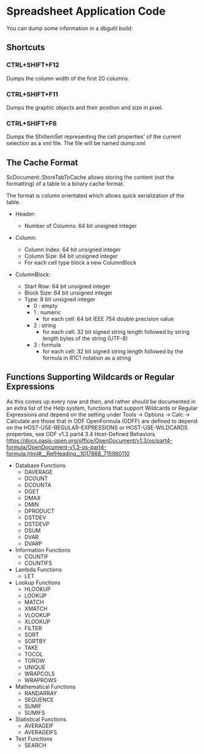 # Spreadsheet Application Code

You can dump some information in a dbgutil build:

## Shortcuts

### CTRL+SHIFT+F12

Dumps the column width of the first 20 columns.

### CTRL+SHIFT+F11

Dumps the graphic objects and their position and size in pixel.

### CTRL+SHIFT+F6

Dumps the SfxItemSet representing the cell properties' of the
current selection as a xml file. The file will be named dump.xml

## The Cache Format

ScDocument::StoreTabToCache allows storing the content (not the formatting)
of a table to a binary cache format.

The format is column orientated which allows quick serialization of the table.

* Header:
    * Number of Columns: 64 bit unsigned integer

* Column:
    * Column Index: 64 bit unsigned integer
    * Column Size: 64 bit unsigned integer
    * For each cell type block a new ColumnBlock

* ColumnBlock:
    * Start Row: 64 bit unsigned integer
    * Block Size: 64 bit unsigned integer
    * Type: 8 bit unsigned integer
        - 0 : empty
        - 1 : numeric
            * for each cell: 64 bit IEEE 754 double precision value
        - 2 : string
            * for each cell: 32 bit signed string length followed by string length bytes of the string (UTF-8)
        - 3 : formula
            * for each cell: 32 bit signed string length followed by the formula in R1C1 notation as a string

## Functions Supporting Wildcards or Regular Expressions

As this comes up every now and then, and rather should be documented in an
extra list of the Help system, functions that support Wildcards or Regular
Expressions *and* depend on the setting under
Tools -> Options -> Calc -> Calculate are those that in ODF OpenFormula (ODFF)
are defined to depend on the HOST-USE-REGULAR-EXPRESSIONS or HOST-USE-WILDCARDS
properties, see ODF v1.3 part4 3.4 Host-Defined Behaviors
https://docs.oasis-open.org/office/OpenDocument/v1.3/os/part4-formula/OpenDocument-v1.3-os-part4-formula.html#__RefHeading__1017868_715980110

* Database Functions
  * DAVERAGE
  * DCOUNT
  * DCOUNTA
  * DGET
  * DMAX
  * DMIN
  * DPRODUCT
  * DSTDEV
  * DSTDEVP
  * DSUM
  * DVAR
  * DVARP
* Information Functions
  * COUNTIF
  * COUNTIFS
* Lambda Functions
  * LET
* Lookup Functions
  * HLOOKUP
  * LOOKUP
  * MATCH
  * XMATCH
  * VLOOKUP
  * XLOOKUP
  * FILTER
  * SORT
  * SORTBY
  * TAKE
  * TOCOL
  * TOROW
  * UNIQUE
  * WRAPCOLS
  * WRAPROWS
* Mathematical Functions
  * RANDARRAY
  * SEQUENCE
  * SUMIF
  * SUMIFS
* Statistical Functions
  * AVERAGEIF
  * AVERAGEIFS
* Text Functions
  * SEARCH

